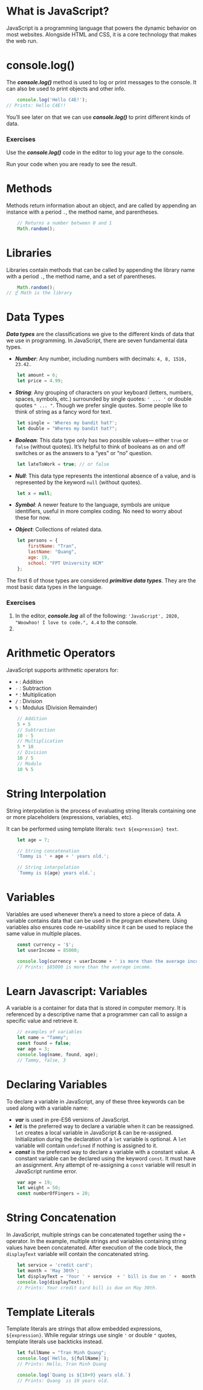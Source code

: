 # What is JavaScript?

JavaScript is a programming language that powers the dynamic behavior on most websites. Alongside HTML and CSS, it is a core technology that makes the web run.

# console.log()

The ***console.log()*** method is used to log or print messages to the console. It can also be used to print objects and other info.

``` Javascript
    console.log('Hello C4E!');
// Prints: Hello C4E!!
```

You’ll see later on that we can use ***console.log()*** to print different kinds of data.

### Exercises

Use the ***console.log()*** code in the editor to log your age to the console.

Run your code when you are ready to see the result.

# Methods

Methods return information about an object, and are called by appending an instance with a period `.`, the method name, and parentheses.

``` Javascript
    // Returns a number between 0 and 1
    Math.random();
```

# Libraries

Libraries contain methods that can be called by appending the library name with a period `.`, the method name, and a set of parentheses.

``` Javascript
    Math.random();
// ☝️ Math is the library
```

# Data Types

***Data types*** are the classifications we give to the different kinds of data that we use in programming. In JavaScript, there are seven fundamental data types.

* ***Number***: Any number, including numbers with decimals: `4, 8, 1516, 23.42.`
``` Javascript 
    let amount = 6;
    let price = 4.99;
```
* ***String***: Any grouping of characters on your keyboard (letters, numbers, spaces, symbols, etc.) surrounded by single quotes: `' ... '` or double quotes `" ... "`. Though we prefer single quotes. Some people like to think of string as a fancy word for text.
``` Javascript 
    let single = 'Wheres my bandit hat?';
    let double = "Wheres my bandit hat?";
```
* ***Boolean***: This data type only has two possible values— either `true` or `false` (without quotes). It’s helpful to think of booleans as on and off switches or as the answers to a “yes” or “no” question.
``` Javascript 
    let lateToWork = true; // or false
```
* ***Null***: This data type represents the intentional absence of a value, and is represented by the keyword `null` (without quotes).
``` Javascript 
    let x = null;
```
* ***Symbol***: A newer feature to the language, symbols are unique identifiers, useful in more complex coding. No need to worry about these for now.

* ***Object***: Collections of related data.
``` Javascript 
    let persons = {
        firstName: "Tran",
        lastName: "Quang",
        age: 19,
        school: "FPT University HCM"
    };
```
The first 6 of those types are considered ***primitive data types***. They are the most basic data types in the language. 

### Exercises

1.  In the editor, ***console.log*** all of the following: `'JavaScript', 2020, "Woowhoo! I love to code.", 4.4` to the console.
2. 

# Arithmetic Operators

JavaScript supports arithmetic operators for:

* `+` : Addition
* `-` : Subtraction
* `*` : Multiplication
* `/` : Division
* `%` : Modulus (Division Remainder)

``` Javascript
    // Addition
    5 + 5
    // Subtraction
    10 - 5
    // Multiplication
    5 * 10
    // Division
    10 / 5
    // Modulo
    10 % 5
```

# String Interpolation

String interpolation is the process of evaluating string literals containing one or more placeholders (expressions, variables, etc).

It can be performed using template literals: `text ${expression} text`.
``` Javascript
    let age = 7;

    // String concatenation
    'Tommy is ' + age + ' years old.';

    // String interpolation
    `Tommy is ${age} years old.`;
```

# Variables

Variables are used whenever there’s a need to store a piece of data. A variable contains data that can be used in the program elsewhere. Using variables also ensures code re-usability since it can be used to replace the same value in multiple places.
``` Javascript
    const currency = '$';
    let userIncome = 85000; 

    console.log(currency + userIncome + ' is more than the average income.');
    // Prints: $85000 is more than the average income.
```

# Learn Javascript: Variables

A variable is a container for data that is stored in computer memory. It is referenced by a descriptive name that a programmer can call to assign a specific value and retrieve it.
``` Javascript
    // examples of variables
    let name = "Tammy";
    const found = false;
    var age = 3;
    console.log(name, found, age);
    // Tammy, false, 3
```

# Declaring Variables

To declare a variable in JavaScript, any of these three keywords can be used along with a variable name:

* ***var*** is used in pre-ES6 versions of JavaScript.
* ***let*** is the preferred way to declare a variable when it can be reassigned. `let` creates a local variable in JavaScript & can be re-assigned. Initialization during the declaration of a `let` variable is optional. A `let` variable will contain `undefined` if nothing is assigned to it.
* ***const*** is the preferred way to declare a variable with a constant value. A constant variable can be declared using the keyword `const`. It must have an assignment. Any attempt of re-assigning a `const` variable will result in JavaScript runtime error.

``` Javascript
    var age = 19;
    let weight = 50;
    const numberOfFingers = 20;
```

# String Concatenation

In JavaScript, multiple strings can be concatenated together using the `+` operator. In the example, multiple strings and variables containing string values have been concatenated. After execution of the code block, the `displayText` variable will contain the concatenated string.

``` Javascript
    let service = 'credit card';
    let month = 'May 30th'; 
    let displayText = 'Your ' + service  + ' bill is due on ' +  month + '.';
    console.log(displayText);
    // Prints: Your credit card bill is due on May 30th.
```

# Template Literals

Template literals are strings that allow embedded expressions, `${expression}`. While regular strings use single `'` or double `"` quotes, template literals use backticks instead.

``` Javascript
    let fullName = "Tran Minh Quang";
    console.log(`Hello, ${fullName}`); 
    // Prints: Hello, Tran Minh Quang

    console.log(`Quang is ${10+9} years old.`) 
    // Prints: Quang  is 19 years old.
```